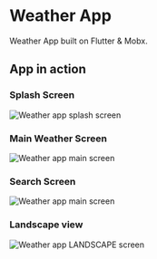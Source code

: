 # Weather App

Weather App built on Flutter & Mobx.

## App in action

### Splash Screen
![Weather app splash screen](https://thewebstorebyg.files.wordpress.com/2020/02/splash.png)

### Main Weather Screen
![Weather app main screen](https://thewebstorebyg.files.wordpress.com/2020/02/weather-1.jpg)

### Search Screen
![Weather app main screen](https://thewebstorebyg.files.wordpress.com/2020/02/search-1.jpg)

### Landscape view
![Weather app LANDSCAPE screen](https://thewebstorebyg.files.wordpress.com/2020/02/landscape-1.jpg)
